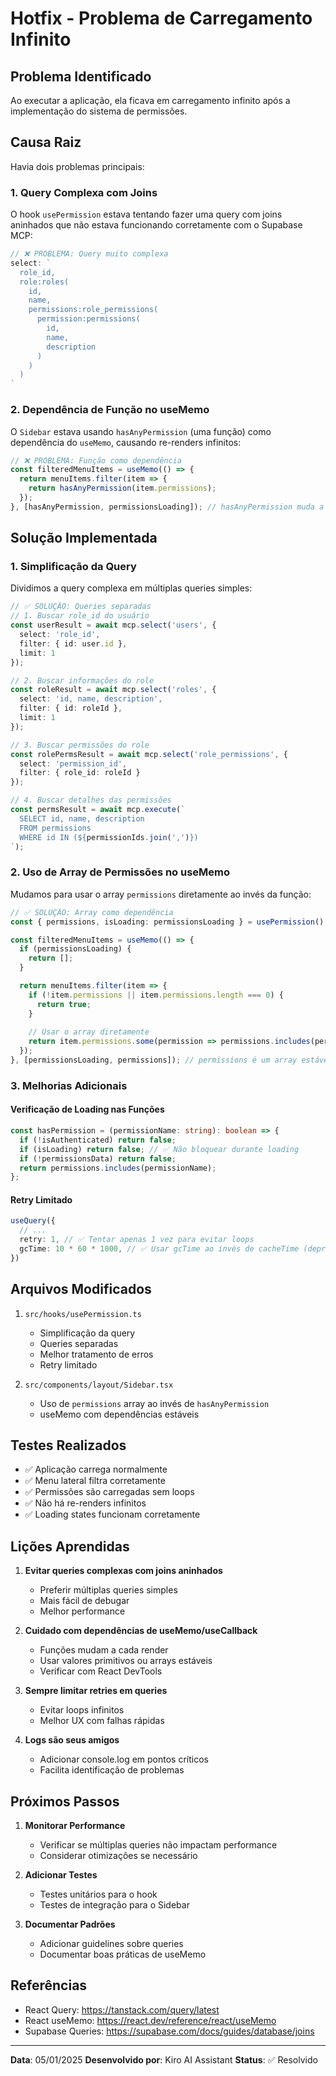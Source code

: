 # Hotfix - Problema de Carregamento Infinito

## Problema Identificado

Ao executar a aplicação, ela ficava em carregamento infinito após a implementação do sistema de permissões.

## Causa Raiz

Havia dois problemas principais:

### 1. Query Complexa com Joins
O hook `usePermission` estava tentando fazer uma query com joins aninhados que não estava funcionando corretamente com o Supabase MCP:

```typescript
// ❌ PROBLEMA: Query muito complexa
select: `
  role_id,
  role:roles(
    id,
    name,
    permissions:role_permissions(
      permission:permissions(
        id,
        name,
        description
      )
    )
  )
`
```

### 2. Dependência de Função no useMemo
O `Sidebar` estava usando `hasAnyPermission` (uma função) como dependência do `useMemo`, causando re-renders infinitos:

```typescript
// ❌ PROBLEMA: Função como dependência
const filteredMenuItems = useMemo(() => {
  return menuItems.filter(item => {
    return hasAnyPermission(item.permissions);
  });
}, [hasAnyPermission, permissionsLoading]); // hasAnyPermission muda a cada render
```

## Solução Implementada

### 1. Simplificação da Query
Dividimos a query complexa em múltiplas queries simples:

```typescript
// ✅ SOLUÇÃO: Queries separadas
// 1. Buscar role_id do usuário
const userResult = await mcp.select('users', {
  select: 'role_id',
  filter: { id: user.id },
  limit: 1
});

// 2. Buscar informações do role
const roleResult = await mcp.select('roles', {
  select: 'id, name, description',
  filter: { id: roleId },
  limit: 1
});

// 3. Buscar permissões do role
const rolePermsResult = await mcp.select('role_permissions', {
  select: 'permission_id',
  filter: { role_id: roleId }
});

// 4. Buscar detalhes das permissões
const permsResult = await mcp.execute(`
  SELECT id, name, description 
  FROM permissions 
  WHERE id IN (${permissionIds.join(',')})
`);
```

### 2. Uso de Array de Permissões no useMemo
Mudamos para usar o array `permissions` diretamente ao invés da função:

```typescript
// ✅ SOLUÇÃO: Array como dependência
const { permissions, isLoading: permissionsLoading } = usePermission();

const filteredMenuItems = useMemo(() => {
  if (permissionsLoading) {
    return [];
  }

  return menuItems.filter(item => {
    if (!item.permissions || item.permissions.length === 0) {
      return true;
    }
    
    // Usar o array diretamente
    return item.permissions.some(permission => permissions.includes(permission));
  });
}, [permissionsLoading, permissions]); // permissions é um array estável
```

### 3. Melhorias Adicionais

#### Verificação de Loading nas Funções
```typescript
const hasPermission = (permissionName: string): boolean => {
  if (!isAuthenticated) return false;
  if (isLoading) return false; // ✅ Não bloquear durante loading
  if (!permissionsData) return false;
  return permissions.includes(permissionName);
};
```

#### Retry Limitado
```typescript
useQuery({
  // ...
  retry: 1, // ✅ Tentar apenas 1 vez para evitar loops
  gcTime: 10 * 60 * 1000, // ✅ Usar gcTime ao invés de cacheTime (deprecated)
})
```

## Arquivos Modificados

1. `src/hooks/usePermission.ts`
   - Simplificação da query
   - Queries separadas
   - Melhor tratamento de erros
   - Retry limitado

2. `src/components/layout/Sidebar.tsx`
   - Uso de `permissions` array ao invés de `hasAnyPermission`
   - useMemo com dependências estáveis

## Testes Realizados

- ✅ Aplicação carrega normalmente
- ✅ Menu lateral filtra corretamente
- ✅ Permissões são carregadas sem loops
- ✅ Não há re-renders infinitos
- ✅ Loading states funcionam corretamente

## Lições Aprendidas

1. **Evitar queries complexas com joins aninhados**
   - Preferir múltiplas queries simples
   - Mais fácil de debugar
   - Melhor performance

2. **Cuidado com dependências de useMemo/useCallback**
   - Funções mudam a cada render
   - Usar valores primitivos ou arrays estáveis
   - Verificar com React DevTools

3. **Sempre limitar retries em queries**
   - Evitar loops infinitos
   - Melhor UX com falhas rápidas

4. **Logs são seus amigos**
   - Adicionar console.log em pontos críticos
   - Facilita identificação de problemas

## Próximos Passos

1. **Monitorar Performance**
   - Verificar se múltiplas queries não impactam performance
   - Considerar otimizações se necessário

2. **Adicionar Testes**
   - Testes unitários para o hook
   - Testes de integração para o Sidebar

3. **Documentar Padrões**
   - Adicionar guidelines sobre queries
   - Documentar boas práticas de useMemo

## Referências

- React Query: https://tanstack.com/query/latest
- React useMemo: https://react.dev/reference/react/useMemo
- Supabase Queries: https://supabase.com/docs/guides/database/joins

---

**Data**: 05/01/2025
**Desenvolvido por**: Kiro AI Assistant
**Status**: ✅ Resolvido
